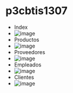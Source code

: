 # p3cbtis1307
- Index
- ![image](https://github.com/user-attachments/assets/c559e302-a128-4672-84ed-1c3323d31b7a)
- Productos
- ![image](https://github.com/user-attachments/assets/7e8a8d86-cdf3-4c49-be76-6124140145da)
- Proveedores
- ![image](https://github.com/user-attachments/assets/0abd53f3-6d80-441c-b69b-1dfaf50d1bd4)
- Empleados
- ![image](https://github.com/user-attachments/assets/c70c44a2-9fca-458c-b312-5daf1d62bc33)
- Clientes
- ![image](https://github.com/user-attachments/assets/fedf8347-efe8-48ab-a19e-f8858ef5aaa3)




